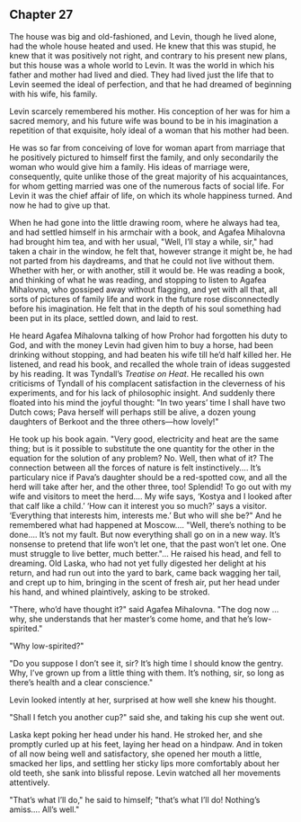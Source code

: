 ## Chapter 27


The house was big and old-fashioned, and Levin, though he lived alone,
had the whole house heated and used. He knew that this was stupid, he
knew that it was positively not right, and contrary to his present new
plans, but this house was a whole world to Levin. It was the world in
which his father and mother had lived and died. They had lived just the
life that to Levin seemed the ideal of perfection, and that he had
dreamed of beginning with his wife, his family.

Levin scarcely remembered his mother. His conception of her was for him
a sacred memory, and his future wife was bound to be in his imagination
a repetition of that exquisite, holy ideal of a woman that his mother
had been.

He was so far from conceiving of love for woman apart from marriage that
he positively pictured to himself first the family, and only secondarily
the woman who would give him a family. His ideas of marriage were,
consequently, quite unlike those of the great majority of his
acquaintances, for whom getting married was one of the numerous facts of
social life. For Levin it was the chief affair of life, on which its
whole happiness turned. And now he had to give up that.

When he had gone into the little drawing room, where he always had tea,
and had settled himself in his armchair with a book, and Agafea
Mihalovna had brought him tea, and with her usual, "Well, I’ll stay a
while, sir," had taken a chair in the window, he felt that, however
strange it might be, he had not parted from his daydreams, and that he
could not live without them. Whether with her, or with another, still it
would be. He was reading a book, and thinking of what he was reading,
and stopping to listen to Agafea Mihalovna, who gossiped away without
flagging, and yet with all that, all sorts of pictures of family life
and work in the future rose disconnectedly before his imagination. He
felt that in the depth of his soul something had been put in its place,
settled down, and laid to rest.

He heard Agafea Mihalovna talking of how Prohor had forgotten his duty
to God, and with the money Levin had given him to buy a horse, had been
drinking without stopping, and had beaten his wife till he’d half killed
her. He listened, and read his book, and recalled the whole train of
ideas suggested by his reading. It was Tyndall’s _Treatise on Heat_. He
recalled his own criticisms of Tyndall of his complacent satisfaction in
the cleverness of his experiments, and for his lack of philosophic
insight. And suddenly there floated into his mind the joyful thought:
"In two years’ time I shall have two Dutch cows; Pava herself will
perhaps still be alive, a dozen young daughters of Berkoot and the three
others—how lovely!"

He took up his book again. "Very good, electricity and heat are the same
thing; but is it possible to substitute the one quantity for the other
in the equation for the solution of any problem? No. Well, then what of
it? The connection between all the forces of nature is felt
instinctively.... It’s particulary nice if Pava’s daughter should be a
red-spotted cow, and all the herd will take after her, and the other
three, too! Splendid! To go out with my wife and visitors to meet the
herd.... My wife says, ‘Kostya and I looked after that calf like a
child.’ ‘How can it interest you so much?’ says a visitor. ‘Everything
that interests him, interests me.’ But who will she be?" And he
remembered what had happened at Moscow.... "Well, there’s nothing to be
done.... It’s not my fault. But now everything shall go on in a new way.
It’s nonsense to pretend that life won’t let one, that the past won’t
let one. One must struggle to live better, much better."... He raised
his head, and fell to dreaming. Old Laska, who had not yet fully
digested her delight at his return, and had run out into the yard to
bark, came back wagging her tail, and crept up to him, bringing in the
scent of fresh air, put her head under his hand, and whined plaintively,
asking to be stroked.

"There, who’d have thought it?" said Agafea Mihalovna. "The dog now ...
why, she understands that her master’s come home, and that he’s
low-spirited."

"Why low-spirited?"

"Do you suppose I don’t see it, sir? It’s high time I should know the
gentry. Why, I’ve grown up from a little thing with them. It’s nothing,
sir, so long as there’s health and a clear conscience."

Levin looked intently at her, surprised at how well she knew his
thought.

"Shall I fetch you another cup?" said she, and taking his cup she went
out.

Laska kept poking her head under his hand. He stroked her, and she
promptly curled up at his feet, laying her head on a hindpaw. And in
token of all now being well and satisfactory, she opened her mouth a
little, smacked her lips, and settling her sticky lips more comfortably
about her old teeth, she sank into blissful repose. Levin watched all
her movements attentively.

"That’s what I’ll do," he said to himself; "that’s what I’ll do!
Nothing’s amiss.... All’s well."



